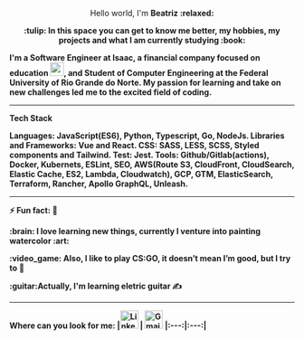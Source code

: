 <!--
**bfontes/bfontes** is a ✨ _special_ ✨ repository because its `README.md` (this file) appears on your GitHub profile.

Here are some ideas to get you started:

- 🔭 I’m currently working on ...
- 🌱 I’m currently learning ...
- 👯 I’m looking to collaborate on ...
- 🤔 I’m looking for help with ...
- 💬 Ask me about ...
- 📫 How to reach me: ...
- 😄 Pronouns: ...
- ⚡ Fun fact: ...
-->
 
<p align="center">Hello world, I'm <b>Beatriz<b> :relaxed:</p>
<p align="center">:tulip: In this space you can get to know me better, my hobbies, my projects and what I am currently studying :book:</p

----

I'm a Software Engineer at Isaac, a financial company focused on education <img src="https://github.com/TheDudeThatCode/TheDudeThatCode/blob/master/Assets/Developer.gif" width="24px">, and Student of Computer Engineering at the Federal University of Rio Grande do Norte. My passion for learning and take on new challenges led me to the excited field of coding. 
 
 ----
 
Tech Stack

Languages: JavaScript(ES6), Python, Typescript, Go, NodeJs. Libraries and Frameworks: Vue and React. CSS: SASS,
LESS, SCSS, Styled components and Tailwind. Test: Jest. Tools: Github/Gitlab(actions), Docker, Kubernets, ESLint,
SEO, AWS(Route S3, CloudFront, CloudSearch, Elastic Cache, ES2, Lambda, Cloudwatch), GCP, GTM, ElasticSearch,
Terraform, Rancher, Apollo GraphQL, Unleash.


----

 ⚡ Fun fact: :pushpin: 
 <p> :brain: I love learning new things, currently I venture into painting watercolor :art: </p>
 <p> :video_game: Also, I like to play CS:GO, it doesn’t mean I’m good, but I try to 🤭 </p>
 <p> :guitar:Actually, I'm learning eletric guitar ✍️</p> 
 
 ----
 Where can you look for me:
|[<img src="https://github.com/TheDudeThatCode/TheDudeThatCode/blob/master/Assets/Linkedin.svg" alt="Linkedin Logo" width="32">](https://www.linkedin.com/in/ana-beatriz-fontes-2820611aa) | [<img src="https://github.com/TheDudeThatCode/TheDudeThatCode/blob/master/Assets/Gmail.svg" alt="Gmail logo" height="32">](mailto:fontesfbs@gmail.com)
|:---:|:---:|

 
 
